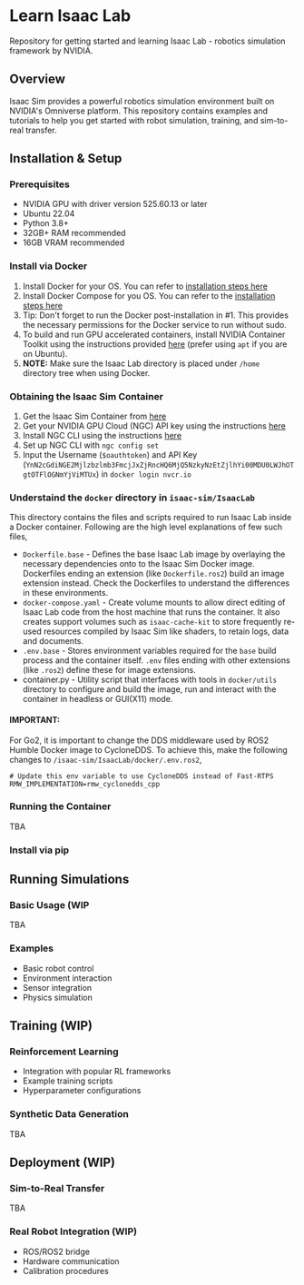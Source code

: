 # Learn Isaac Lab
Repository for getting started and learning Isaac Lab - robotics simulation framework by NVIDIA.

## Overview
Isaac Sim provides a powerful robotics simulation environment built on NVIDIA's Omniverse platform. This repository contains examples and tutorials to help you get started with robot simulation, training, and sim-to-real transfer.

## Installation & Setup

### Prerequisites
- NVIDIA GPU with driver version 525.60.13 or later
- Ubuntu 22.04
- Python 3.8+
- 32GB+ RAM recommended
- 16GB VRAM recommended

### Install via Docker
1. Install Docker for your OS. You can refer to [installation steps here](https://www.digitalocean.com/community/tutorials/how-to-install-and-use-docker-on-ubuntu-20-04)
2. Install Docker Compose for you OS. You can refer to the [installation steps here](https://www.digitalocean.com/community/tutorials/how-to-install-and-use-docker-compose-on-ubuntu-20-04)
3. Tip: Don't forget to run the Docker post-installation in #1. This provides the necessary permissions for the Docker service to run without sudo.
4. To build and run GPU accelerated containers, install NVIDIA Container Toolkit using the instructions provided [here](https://docs.nvidia.com/datacenter/cloud-native/container-toolkit/latest/install-guide.html) (prefer using `apt` if you are on Ubuntu).
5. **NOTE:** Make sure the Isaac Lab directory is placed under `/home` directory tree when using Docker.

### Obtaining the Isaac Sim Container
1. Get the Isaac Sim Container from [here](https://catalog.ngc.nvidia.com/orgs/nvidia/containers/isaac-sim)
2. Get your NVIDIA GPU Cloud (NGC) API key using the instructions [here](https://docs.nvidia.com/ngc/gpu-cloud/ngc-user-guide/index.html#generating-api-key)
3. Install NGC CLI using the instructions [here](https://org.ngc.nvidia.com/setup/installers/cli)
4. Set up NGC CLI with `ngc config set`
4. Input the Username (`$oauthtoken`) and API Key (`YnN2cGdiNGE2Mjlzbzlmb3FmcjJxZjRncHQ6MjQ5NzkyNzEtZjlhYi00MDU0LWJhOTgtOTFlOGNmYjViMTUx`) in `docker login nvcr.io`

### Understaind the `docker` directory in `isaac-sim/IsaacLab`
This directory contains the files and scripts required to run Isaac Lab inside a Docker container. Following are the high level explanations of few such files,
- `Dockerfile.base` - Defines the base Isaac Lab image by overlaying the necessary dependencies onto to the Isaac Sim Docker image. Dockerfiles ending an extension (like `Dockerfile.ros2`) build an image extension instead. Check the Dockerfiles to understand the differences in these environments.
- `docker-compose.yaml` - Create volume mounts to allow direct editing of Isaac Lab code from the host machine that runs the container. It also creates support volumes such as `isaac-cache-kit` to store frequently re-used resources compiled by Isaac Sim like shaders, to retain logs, data and documents.
- `.env.base` - Stores environment variables required for the `base` build process and the container itself. `.env` files ending with other extensions (like `.ros2`) define these for image extensions.
- container.py - Utility script that interfaces with tools in `docker/utils` directory to configure and build the image, run and interact with the container in headless or GUI(X11) mode.

#### IMPORTANT: 
For Go2, it is important to change the DDS middleware used by ROS2 Humble Docker image to CycloneDDS. To achieve this, make the following changes to `/isaac-sim/IsaacLab/docker/.env.ros2`,
```
# Update this env variable to use CycloneDDS instead of Fast-RTPS
RMW_IMPLEMENTATION=rmw_cyclonedds_cpp
```
### Running the Container
TBA


### Install via pip


## Running Simulations

### Basic Usage (WIP
TBA

### Examples
- Basic robot control
- Environment interaction
- Sensor integration
- Physics simulation

## Training (WIP)

### Reinforcement Learning
- Integration with popular RL frameworks
- Example training scripts
- Hyperparameter configurations

### Synthetic Data Generation
TBA

## Deployment (WIP)

### Sim-to-Real Transfer
TBA

### Real Robot Integration (WIP)
- ROS/ROS2 bridge
- Hardware communication
- Calibration procedures
